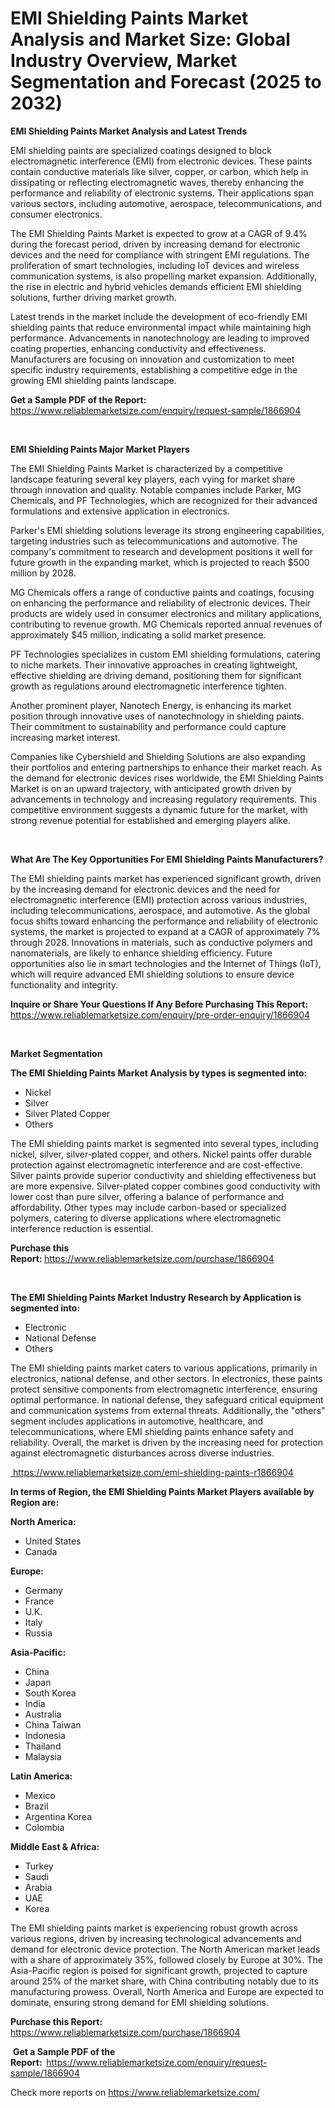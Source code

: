 <p><h1>EMI Shielding Paints Market Analysis and Market Size: Global Industry Overview, Market Segmentation and Forecast (2025 to 2032)</h1></p><p><strong>EMI Shielding Paints Market Analysis and Latest Trends</strong></p>
<p><p>EMI shielding paints are specialized coatings designed to block electromagnetic interference (EMI) from electronic devices. These paints contain conductive materials like silver, copper, or carbon, which help in dissipating or reflecting electromagnetic waves, thereby enhancing the performance and reliability of electronic systems. Their applications span various sectors, including automotive, aerospace, telecommunications, and consumer electronics.</p><p>The EMI Shielding Paints Market is expected to grow at a CAGR of 9.4% during the forecast period, driven by increasing demand for electronic devices and the need for compliance with stringent EMI regulations. The proliferation of smart technologies, including IoT devices and wireless communication systems, is also propelling market expansion. Additionally, the rise in electric and hybrid vehicles demands efficient EMI shielding solutions, further driving market growth.</p><p>Latest trends in the market include the development of eco-friendly EMI shielding paints that reduce environmental impact while maintaining high performance. Advancements in nanotechnology are leading to improved coating properties, enhancing conductivity and effectiveness. Manufacturers are focusing on innovation and customization to meet specific industry requirements, establishing a competitive edge in the growing EMI shielding paints landscape.</p></p>
<p><strong>Get a Sample PDF of the Report:&nbsp;</strong> <a href="https://www.reliablemarketsize.com/enquiry/request-sample/1866904?utm_campaign=2955&utm_medium=2&utm_source=Github&utm_content=ia&utm_term=02042025&utm_id=emi-shielding-paints">https://www.reliablemarketsize.com/enquiry/request-sample/1866904</a></p>
<p>&nbsp;</p>
<p><strong>EMI Shielding Paints Major Market Players</strong></p>
<p><p>The EMI Shielding Paints Market is characterized by a competitive landscape featuring several key players, each vying for market share through innovation and quality. Notable companies include Parker, MG Chemicals, and PF Technologies, which are recognized for their advanced formulations and extensive application in electronics.</p><p>Parker's EMI shielding solutions leverage its strong engineering capabilities, targeting industries such as telecommunications and automotive. The company's commitment to research and development positions it well for future growth in the expanding market, which is projected to reach $500 million by 2028. </p><p>MG Chemicals offers a range of conductive paints and coatings, focusing on enhancing the performance and reliability of electronic devices. Their products are widely used in consumer electronics and military applications, contributing to revenue growth. MG Chemicals reported annual revenues of approximately $45 million, indicating a solid market presence.</p><p>PF Technologies specializes in custom EMI shielding formulations, catering to niche markets. Their innovative approaches in creating lightweight, effective shielding are driving demand, positioning them for significant growth as regulations around electromagnetic interference tighten.</p><p>Another prominent player, Nanotech Energy, is enhancing its market position through innovative uses of nanotechnology in shielding paints. Their commitment to sustainability and performance could capture increasing market interest.</p><p>Companies like Cybershield and Shielding Solutions are also expanding their portfolios and entering partnerships to enhance their market reach. As the demand for electronic devices rises worldwide, the EMI Shielding Paints Market is on an upward trajectory, with anticipated growth driven by advancements in technology and increasing regulatory requirements. This competitive environment suggests a dynamic future for the market, with strong revenue potential for established and emerging players alike.</p></p>
<p>&nbsp;</p>
<p><strong>What Are The Key Opportunities For EMI Shielding Paints Manufacturers?</strong></p>
<p><p>The EMI shielding paints market has experienced significant growth, driven by the increasing demand for electronic devices and the need for electromagnetic interference (EMI) protection across various industries, including telecommunications, aerospace, and automotive. As the global focus shifts toward enhancing the performance and reliability of electronic systems, the market is projected to expand at a CAGR of approximately 7% through 2028. Innovations in materials, such as conductive polymers and nanomaterials, are likely to enhance shielding efficiency. Future opportunities also lie in smart technologies and the Internet of Things (IoT), which will require advanced EMI shielding solutions to ensure device functionality and integrity.</p></p>
<p><strong>Inquire or Share Your Questions If Any Before Purchasing This Report:</strong> <a href="https://www.reliablemarketsize.com/enquiry/pre-order-enquiry/1866904?utm_campaign=2955&utm_medium=2&utm_source=Github&utm_content=ia&utm_term=02042025&utm_id=emi-shielding-paints">https://www.reliablemarketsize.com/enquiry/pre-order-enquiry/1866904</a></p>
<p>&nbsp;</p>
<p><strong>Market Segmentation</strong></p>
<p><strong>The EMI Shielding Paints Market Analysis by types is segmented into:</strong></p>
<p><ul><li>Nickel</li><li>Silver</li><li>Silver Plated Copper</li><li>Others</li></ul></p>
<p><p>The EMI shielding paints market is segmented into several types, including nickel, silver, silver-plated copper, and others. Nickel paints offer durable protection against electromagnetic interference and are cost-effective. Silver paints provide superior conductivity and shielding effectiveness but are more expensive. Silver-plated copper combines good conductivity with lower cost than pure silver, offering a balance of performance and affordability. Other types may include carbon-based or specialized polymers, catering to diverse applications where electromagnetic interference reduction is essential.</p></p>
<p><strong>Purchase this Report:&nbsp;</strong><a href="https://www.reliablemarketsize.com/purchase/1866904?utm_campaign=2955&utm_medium=2&utm_source=Github&utm_content=ia&utm_term=02042025&utm_id=emi-shielding-paints">https://www.reliablemarketsize.com/purchase/1866904</a></p>
<p>&nbsp;</p>
<p><strong>The EMI Shielding Paints Market Industry Research by Application is segmented into:</strong></p>
<p><ul><li>Electronic</li><li>National Defense</li><li>Others</li></ul></p>
<p><p>The EMI shielding paints market caters to various applications, primarily in electronics, national defense, and other sectors. In electronics, these paints protect sensitive components from electromagnetic interference, ensuring optimal performance. In national defense, they safeguard critical equipment and communication systems from external threats. Additionally, the "others" segment includes applications in automotive, healthcare, and telecommunications, where EMI shielding paints enhance safety and reliability. Overall, the market is driven by the increasing need for protection against electromagnetic disturbances across diverse industries.</p></p>
<p><a href="https://www.reliablemarketsize.com/emi-shielding-paints-r1866904?utm_campaign=2955&utm_medium=2&utm_source=Github&utm_content=ia&utm_term=02042025&utm_id=emi-shielding-paints">&nbsp;https://www.reliablemarketsize.com/emi-shielding-paints-r1866904</a></p>
<p><strong>In terms of Region, the EMI Shielding Paints Market Players available by Region are:</strong></p>
<p>
    <p> <strong> North America: </strong>
        <ul>
            <li>United States</li>
            <li>Canada</li>
        </ul>
        </p> 
    <p> <strong> Europe: </strong>
        <ul>
            <li>Germany</li>
            <li>France</li>
            <li>U.K.</li>
            <li>Italy</li>
            <li>Russia</li>
        </ul>
        </p> 
    <p> <strong> Asia-Pacific: </strong>
        <ul>
            <li>China</li>
            <li>Japan</li>
            <li>South Korea</li>
            <li>India</li>
            <li>Australia</li>
            <li>China Taiwan</li>
            <li>Indonesia</li>
            <li>Thailand</li>
            <li>Malaysia</li>
        </ul>
        </p> 
    <p> <strong> Latin America: </strong>
        <ul>
            <li>Mexico</li>
            <li>Brazil</li>
            <li>Argentina Korea</li>
            <li>Colombia</li>
        </ul>
        </p> 
    <p> <strong> Middle East & Africa: </strong>
        <ul>
            <li>Turkey</li>
            <li>Saudi</li>
            <li>Arabia</li>
            <li>UAE</li>
            <li>Korea</li>
        </ul>
    </p>
    </p>
<p><p>The EMI shielding paints market is experiencing robust growth across various regions, driven by increasing technological advancements and demand for electronic device protection. The North American market leads with a share of approximately 35%, followed closely by Europe at 30%. The Asia-Pacific region is poised for significant growth, projected to capture around 25% of the market share, with China contributing notably due to its manufacturing prowess. Overall, North America and Europe are expected to dominate, ensuring strong demand for EMI shielding solutions.</p></p>
<p><strong>Purchase this Report: </strong><a href="https://www.reliablemarketsize.com/purchase/1866904?utm_campaign=2955&utm_medium=2&utm_source=Github&utm_content=ia&utm_term=02042025&utm_id=emi-shielding-paints">https://www.reliablemarketsize.com/purchase/1866904</a></p>
<p>&nbsp;<strong>Get a Sample PDF of the Report:&nbsp;&nbsp;</strong><a href="https://www.reliablemarketsize.com/enquiry/request-sample/1866904?utm_campaign=2955&utm_medium=2&utm_source=Github&utm_content=ia&utm_term=02042025&utm_id=emi-shielding-paints">https://www.reliablemarketsize.com/enquiry/request-sample/1866904</a></p>
<p><strong></strong></p>
<p>Check more reports on <a href="https://www.reliablemarketsize.com/?utm_campaign=2955&utm_medium=2&utm_source=Github&utm_content=ia&utm_term=02042025&utm_id=emi-shielding-paints">https://www.reliablemarketsize.com/</a></p>